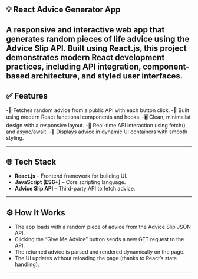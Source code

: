 ## 💡 React Advice Generator App
A responsive and interactive web app that generates random pieces of life advice using the Advice Slip API. Built using React.js, this project demonstrates modern React development practices, including API integration, component-based architecture, and styled user interfaces.
---

## ✅ Features

-🎲 Fetches random advice from a public API with each button click.
-🚀 Built using modern React functional components and hooks.
-🖥️ Clean, minimalist design with a responsive layout.
-🔁 Real-time API interaction using fetch() and async/await.
-💬 Displays advice in dynamic UI containers with smooth styling.

---

## 🌐 Tech Stack

- **React.js** – Frontend framework for building UI.
- **JavaScript (ES6+)** – Core scripting language.
- **Advice Slip API** – Third-party API to fetch advice.

---

## ⚙️ How It Works

- The app loads with a random piece of advice from the Advice Slip JSON API.
- Clicking the “Give Me Advice” button sends a new GET request to the API.
- The returned advice is parsed and rendered dynamically on the page.
- The UI updates without reloading the page (thanks to React’s state handling).

---
